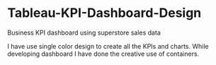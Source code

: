 # Tableau-KPI-Dashboard-Design
Business KPI dashboard using superstore sales data 

I have use single color design to create all the KPIs and charts. While developing dashboard I have done the creative use of containers.
